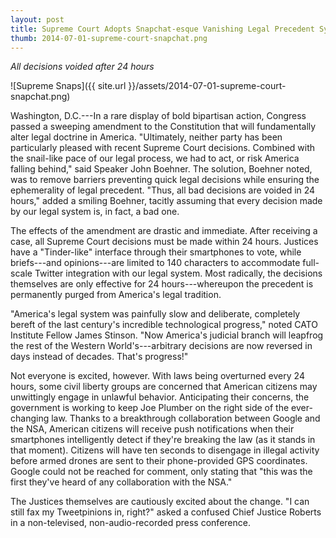 ```yaml
---
layout: post
title: Supreme Court Adopts Snapchat-esque Vanishing Legal Precedent System
thumb: 2014-07-01-supreme-court-snapchat.png
---
```


*All decisions voided after 24 hours* 

![Supreme Snaps]({{ site.url }}/assets/2014-07-01-supreme-court-snapchat.png)

Washington, D.C.---In a rare display of bold bipartisan action, Congress passed a sweeping amendment to the Constitution that will fundamentally alter legal doctrine in America. "Ultimately, neither party has been particularly pleased with recent Supreme Court decisions. Combined with the snail-like pace of our legal process, we had to act, or risk America falling behind," said Speaker John Boehner. The solution, Boehner noted, was to remove barriers preventing quick legal decisions while ensuring the ephemerality of legal precedent. "Thus, all bad decisions are voided in 24 hours," added a smiling Boehner, tacitly assuming that every decision made by our legal system is, in fact, a bad one.

The effects of the amendment are drastic and immediate. After receiving a case, all Supreme Court decisions must be made within 24 hours. Justices have a "Tinder-like" interface through their smartphones to vote, while briefs---and opinions---are limited to 140 characters to accommodate full-scale Twitter integration with our legal system. Most radically, the decisions themselves are only effective for 24 hours---whereupon the precedent is permanently purged from America's legal tradition.

"America's legal system was painfully slow and deliberate, completely bereft of the last century's incredible technological progress," noted CATO Institute Fellow James Stinson. "Now America's judicial branch will leapfrog the rest of the Western World's---arbitrary decisions are now reversed in days instead of decades. That's progress!"

Not everyone is excited, however. With laws being overturned every 24 hours, some civil liberty groups are concerned that American citizens may unwittingly engage in unlawful behavior. Anticipating their concerns, the government is working to keep Joe Plumber on the right side of the ever-changing law. Thanks to a breakthrough collaboration between Google and the NSA, American citizens will receive push notifications when their smartphones intelligently detect if they're breaking the law (as it stands in that moment). Citizens will have ten seconds to disengage in illegal activity before armed drones are sent to their phone-provided GPS coordinates. Google could not be reached for comment, only stating that "this was the first they've heard of any collaboration with the NSA."

The Justices themselves are cautiously excited about the change. "I can still fax my Tweetpinions in, right?" asked a confused Chief Justice Roberts in a non-televised, non-audio-recorded press conference.
